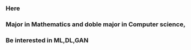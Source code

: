 ### Here
### Major in Mathematics and doble major in Computer science,
### Be interested in ML,DL,GAN

<!--
**wjs2063/wjs2063** is a ✨ _special_ ✨ repository because its `README.md` (this file) appears on your GitHub profile.

Here are some ideas to get you started:

- 🔭 I’m currently working on ...             | Video Lab 학부연구생
- 🌱 I’m currently learning ...               | MachineLearning,DeepLearning,GAN(super resolution)
- 👯 I’m looking to collaborate on ...        | MachingLearning,DeepLearning,GAN workers
- 🤔 I’m looking for help with ...            |
- 💬 Ask me about ... what you need           |
- 📫 How to reach me: ...                     | fill free to contact me 
- 😄 Pronouns: ...                            |
- ⚡ Fun fact: ...                             


<img width="781" alt="스크린샷 2021-07-30 오전 1 40 58" src="https://user-images.githubusercontent.com/76778082/127531937-b8f9d16d-49e9-4c43-9ac9-55f4c96e2b0a.png">
